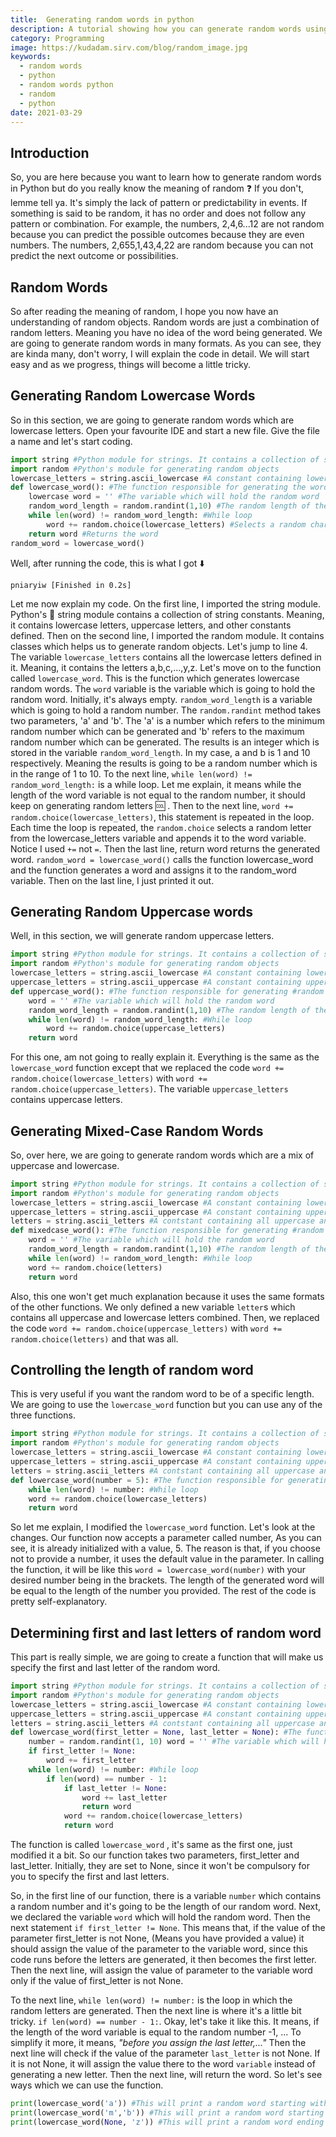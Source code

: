 ```yaml
---
title:  Generating random words in python
description: A tutorial showing how you can generate random words using python
category: Programming
image: https://kudadam.sirv.com/blog/random_image.jpg
keywords: 
  - random words
  - python
  - random words python
  - random
  - python
date: 2021-03-29
---
```


## Introduction
So, you are here because you want to learn how to generate random words in Python but do you really know the meaning of random :question:
If you don't, lemme tell ya. It's simply the lack of pattern or predictability in events. If something is said to be random, it has no order and does not follow any pattern or combination.
For example, the numbers, 2,4,6...12 are not random because you can predict the possible outcomes because they are even numbers.
The numbers, 2,655,1,43,4,22 are random because you can not predict the next outcome or possibilities. 

## Random Words
 So after reading the meaning of random, I hope you now have an understanding of random objects.
Random words are just a combination of random letters. Meaning you have no idea of the word being generated.
We are going to generate random words in many formats. As you can see, they are kinda many, don't worry, I will explain the code in detail.
We will start easy and as we progress, things will become a little tricky.

## Generating Random Lowercase Words
So in this section, we are going to generate random words which are lowercase letters. Open your favourite IDE and start a new file.
Give the file a name and let's start coding. 

```python
import string #Python module for strings. It contains a collection of string constants 
import random #Python's module for generating random objects 
lowercase_letters = string.ascii_lowercase #A constant containing lowercase letters 
def lowercase_word(): #The function responsible for generating the word 
    lowercase word = '' #The variable which will hold the random word 
    random_word_length = random.randint(1,10) #The random length of the word 
    while len(word) != random_word_length: #While loop 
        word += random.choice(lowercase_letters) #Selects a random character on each iteration 
    return word #Returns the word 
random_word = lowercase_word()

```
Well, after running the code, this is what I got :arrow_down:

`pniaryiw [Finished in 0.2s]`<!--rehype:.terminal-->

Let me now explain my code.
On the first line, I imported the string module. Python's :snake: string module contains a collection of string constants. Meaning, it contains lowercase letters, uppercase letters, and other constants defined.   Then on the second line, I imported the random module. It contains classes which helps us to generate random objects.
Let's jump to line 4. The variable `lowercase_letters` contains all the lowercase letters defined in it. Meaning, it contains the letters a,b,c,...,y,z.
Let's move on to the function called `lowercase_word`. This is the function which generates lowercase random words. The `word` variable is the variable which is going to hold the random word. Initially, it's always empty. 
`random_word_length` is a variable which is going to hold a random number. The `random.randint` method takes two parameters, 'a' and 'b'. The 'a' is a number which 
refers to the minimum random number which can be generated and 'b' refers to the maximum 
random number which can be generated.
The results is an integer which is stored in the variable `random_word_length`. In my case, a and b is 1 and 10 respectively. Meaning the results is going to be a random number which is in the range of 1 to 10. 
To the next line, `while len(word) != random_word_length:` is a while loop.
Let me explain, it means while the length of the word variable is not equal to the random number, it should keep on generating random letters :cool: . Then to the next line, `word += random.choice(lowercase_letters)`, this statement is repeated in the loop. Each time the loop is repeated, the `random.choice` selects a random letter from the lowercase_letters variable and appends it to the word variable. Notice I used `+=` not `=`.
Then the last line, return word returns the generated word.
`random_word = lowercase_word()` calls the function lowercase_word and the function generates a word and assigns it to the random_word variable.
Then on the last line, I just printed it out. 

## Generating Random Uppercase words
Well, in this section, we will generate random uppercase letters.
```python
import string #Python module for strings. It contains a collection of string constants 
import random #Python's module for generating random objects 
lowercase_letters = string.ascii_lowercase #A constant containing lowercase letters 
uppercase_letters = string.ascii_uppercase #A constant containing uppercase letters 
def uppercase_word(): #The function responsible for generating #random words which are in uppercase 
    word = '' #The variable which will hold the random word 
    random_word_length = random.randint(1,10) #The random length of the word 
    while len(word) != random_word_length: #While loop 
        word += random.choice(uppercase_letters)
    return word 
```
For this one, am not going to really explain it. Everything is the same as the `lowercase_word` function except that we replaced the code `word += random.choice(lowercase_letters)` with `word += random.choice(uppercase_letters)`. The variable `uppercase_letters` contains uppercase letters. 

## Generating Mixed-Case Random Words
So, over here, we are going to generate random words which are a mix of uppercase and lowercase.

```python
import string #Python module for strings. It contains a collection of string constants 
import random #Python's module for generating random objects 
lowercase_letters = string.ascii_lowercase #A constant containing lowercase letters
uppercase_letters = string.ascii_uppercase #A constant containing uppercase letters 
letters = string.ascii_letters #A contstant containing all uppercase and lowercase letters 
def mixedcase_word(): #The function responsible for generating #random words which are in uppercase 
    word = '' #The variable which will hold the random word 
    random_word_length = random.randint(1,10) #The random length of the word 
    while len(word) != random_word_length: #While loop 
    word += random.choice(letters)
    return word 
```

Also, this one won't get much explanation because it uses the same formats of the other functions.
We only defined a new variable `letter`s which contains all uppercase and lowercase letters combined.
Then, we replaced the code `word += random.choice(uppercase_letters)` with `word += random.choice(letters)` and that was all. 

## Controlling the length of random word
This is very useful if you want the random word to be of a specific length. We are going to use the `lowercase_word` function but you can use any of the three functions. 

```python
import string #Python module for strings. It contains a collection of string constants 
import random #Python's module for generating random objects 
lowercase_letters = string.ascii_lowercase #A constant containing lowercase letters 
uppercase_letters = string.ascii_uppercase #A constant containing uppercase letters 
letters = string.ascii_letters #A contstant containing all uppercase and lowercase letters 
def lowercase_word(number = 5): #The function responsible for generating #random words which are in uppercase word = '' #The variable which will hold the random word 
    while len(word) != number: #While loop 
    word += random.choice(lowercase_letters)
    return word 
```
So let me explain, I modified the `lowercase_word` function. Let's look at the changes.
Our function now accepts a parameter called number, As you can see, it is already initialized with a value, 5. The reason is that, if you choose not to provide a number, it uses the default value in the parameter.
In calling the function, it will be like this `word = lowercase_word(number)` with your desired number being in the brackets.
The length of the generated word will be equal to the length of the number you provided. The rest of the code is pretty self-explanatory. 

## Determining first and last letters of random word
This part is really simple, we are going to create a function that will make us specify the first and last letter of the random word.
 
```python
import string #Python module for strings. It contains a collection of string constants 
import random #Python's module for generating random objects 
lowercase_letters = string.ascii_lowercase #A constant containing lowercase letters 
uppercase_letters = string.ascii_uppercase #A constant containing uppercase letters 
letters = string.ascii_letters #A contstant containing all uppercase and lowercase letters 
def lowercase_word(first_letter = None, last_letter = None): #The function responsible for generating #random words which are in uppercase 
    number = random.randint(1, 10) word = '' #The variable which will hold the random word 
    if first_letter != None:
        word += first_letter
    while len(word) != number: #While loop 
        if len(word) == number - 1:
            if last_letter != None:
                word += last_letter
                return word
            word += random.choice(lowercase_letters)
            return word 
```
The function is called `lowercase_word` , it's same as the first one, just modified it a bit. So our function takes two parameters, first_letter and last_letter. Initially, they are set to None, since it won't be compulsory for you to specify the first and last letters.

So, in the first line of our function, there is a variable `number` which contains a random number and it's going to be the length of our random word.
Next, we declared the variable `word` which will hold the random word. Then the next statement `if first_letter != None`. This means that, if the value of the parameter first_letter is not None, (Means you have provided a value) it should assign the value of the parameter to the variable word, since this code runs before the letters are generated, it then becomes the first letter.
Then the next line, will assign the value of parameter to the variable word only if the value of first_letter is not None.

To the next line, `while len(word) != number:` is the loop in which the random letters are generated.
Then the next line is where it's a little bit tricky. `if len(word) == number - 1:`. Okay, let's take it like this. It means, if the length of the word variable is equal to the random number -1, ...
To simplify it more, it means, _"before you assign the last letter,..."_
Then the next line will check if the value of the parameter `last_letter` is not None. If it is not None, it will assign the value there to the word `variable` instead of generating a new letter.
Then the next line, will return the word.
So let's see ways which we can use the function. 
```python
print(lowercase_word('a')) #This will print a random word starting with 'a' 
print(lowercase_word('m','b')) #This will print a random word starting with 'm' and ending with 'b'. 
print(lowercase_word(None, 'z')) #This will print a random word ending with 'z'.

```